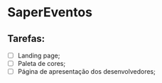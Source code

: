 # SaperEventos

## Tarefas:

- [ ] Landing page;
- [ ] Paleta de cores;
- [ ] Página de apresentação dos desenvolvedores;